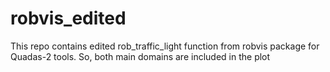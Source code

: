 # robvis_edited
This repo contains edited rob_traffic_light function from robvis package for Quadas-2 tools. So, both main domains are included in the plot
